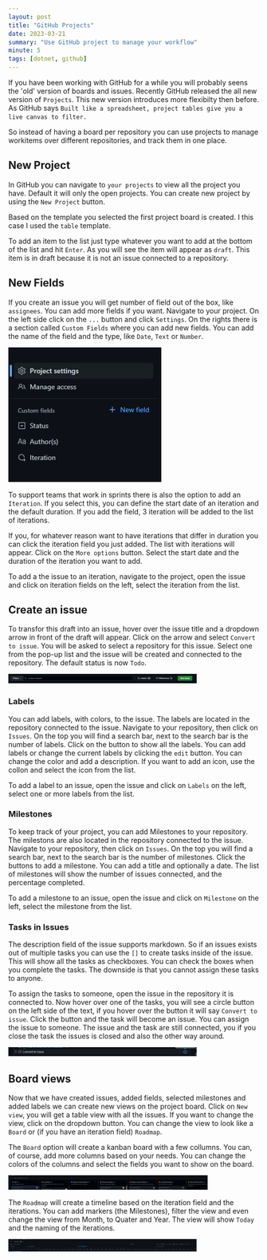 ```yaml
---
layout: post
title: "GitHub Projects"
date: 2023-03-21
summary: "Use GitHub project to manage your workflow"
minute: 5
tags: [dotnet, github]
---
```


If you have been working with GitHub for a while you will probably seens the 'old' version of boards and issues. Recently GitHub released the all new version of `Projects`. This new version introduces more flexibilty then before. As GitHub says `Built like a spreadsheet, project tables give you a live canvas to filter.` 

So instead of having a board per repository you can use projects to manage workitems over different repositories, and track them in one place. 

## New Project
In GitHub you can navigate to `your projects` to view all the project you have. Default it will only the open projects. You can create new project by using the `New Project` button.

Based on the template you selected the first project board is created. I this case I used the `table` template. 

To add an item to the list just type whatever you want to add at the bottom of the list and hit `Enter`. As you will see the item will appear as `draft`. This item is in draft because it is not an issue connected to a repository. 

## New Fields
If you create an issue you will get number of field out of the box, like `assignees`. You can add more fields if you want. Navigate to your project. On the left side click on the `...` button and click `Settings`. On the rights there is a section called `Custom Fields` where you can add new fields. You can add the name of the field and the type, like `Date`, `Text` or `Number`. 

<img src="/images/githubprojectsnewfields.png" alt="new fields"/>


To support teams that work in sprints there is also the option to add an `Iteration`. If you select this, you can define the start date of an iteration and the default duration. If you add the field, 3 iteration will be added to the list of iterations. 

If you, for whatever reason want to have iterations that differ in duration you can click the iteration field you just added. The list with iterations will appear. Click on the `More options` button. Select the start date and the duration of the iteration you want to add. 

To add a the issue to an iteration, navigate to the project, open the issue and click on iteration fields on the left, select the iteration from the list. 

## Create an issue
To transfor this draft into an issue, hover over the issue title and a dropdown arrow in front of the draft will appear. Click on the arrow and select `Convert to issue`. You will be asked to select a repository for this issue. Select one from the pop-up list and the issue will be created and connected to the repository. The default status is now `Todo`. 

<img src="/images/githubprojectslabelsandmilestones.png" alt="labels and milestones" width="75%"/>

### Labels
You can add labels, with colors, to the issue. The labels are located in the repository connected to the issue. Navigate to your repository, then click on `Issues`. On the top you will find a search bar, next to the search bar is the number of labels. Click on the button to show all the labels. You can add labels or change the current labels by clicking the `edit` button. You can change the color and add a description. If you want to add an icon, use the collon and select the icon from the list.

To add a label to an issue, open the issue and click on `Labels` on the left, select one or more labels from the list. 

### Milestones
To keep track of your project, you can add Milestones to your repository. The milestons are also located in the repository connected to the issue. Navigate to your repository, then click on `Issues`. On the top you will find a search bar, next to the search bar is the number of milestones. Click the buttons to add a milestone. You can add a title and optionally a date. The list of milestones will show the number of issues connected, and the percentage completed. 

To add a milestone to an issue, open the issue and click on `Milestone` on the left, select the milestone from the list. 

### Tasks in Issues
The description field of the issue supports markdown. So if an issues exists out of multiple tasks you can use the `[]` to create tasks inside of the issue. This will show all the tasks as checkboxes. You can check the boxes when you complete the tasks. The downside is that you cannot assign these tasks to anyone. 

To assign the tasks to someone, open the issue in the repository it is connected to. Now hover over one of the tasks, you will see a circle button on the left side of the text, if you hover over the button it will say `Convert to issue`. Click the button and the task will become an issue. You can assign the issue to someone. The issue and the task are still connected, you if you close the task the issues is closed and also the other way around. 

<img src="/images/githubprojectsconverttoissue.png" alt="convert task to issue" width="75%"/>

## Board views
Now that we have created issues, added fields, selected milestones and added labels we can create new views on the project board. Click on `New view`, you will get a table view with all the issues. If you want to change the view, click on the dropdown button. You can change the view to look like a `Board` or (if you have an iteration field) `Roadmap`. 

The `Board` option will create a kanban board with a few collumns. You can, of course, add more columns based on your needs. You can change the colors of the columns and select the fields you want to show on the board.

<img src="/images/githubprojectsboard.png" alt="board view" width="400"/>

The `Roadmap` will create a timeline based on the iteration field and the iterations. You can add markers (the Milestones), filter the view and even change the view from Month, to Quater and Year. The view will show `Today` and the naming of the iterations. 

<img src="/images/githubprojectsroadmap.png" alt="roadmap view" width="75%"/>